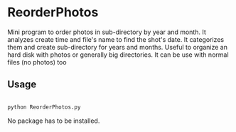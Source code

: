 # ReorderPhotos
Mini program to order photos in sub-directory by year and month. 
It analyzes create time and file's name to find the shot's date. It categorizes them and create sub-directory for years and months. Useful to organize an hard disk with photos or generally big directories.
It can be use with normal files (no photos) too

## Usage
```bash

python ReorderPhotos.py

```
No package has to be installed.
